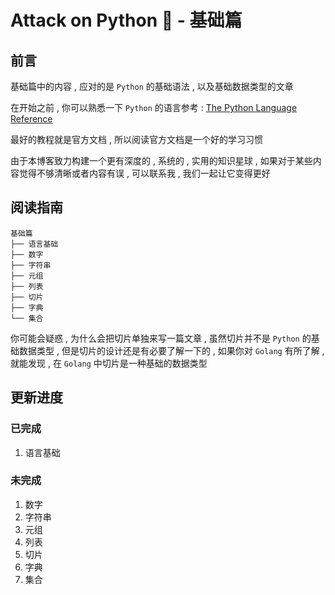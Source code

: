 # Attack on Python 🐍 - 基础篇




<extoc></extoc>

## 前言

基础篇中的内容 , 应对的是 `Python` 的基础语法 , 以及基础数据类型的文章

在开始之前 , 你可以熟悉一下 `Python` 的语言参考 : [The Python Language Reference](https://docs.python.org/3/reference/index.html)

最好的教程就是官方文档 , 所以阅读官方文档是一个好的学习习惯

由于本博客致力构建一个更有深度的 , 系统的 , 实用的知识星球 , 如果对于某些内容觉得不够清晰或者内容有误 , 可以联系我 , 我们一起让它变得更好

## 阅读指南

```
基础篇
├── 语言基础   
├── 数字  
├── 字符串   
├── 元组
├── 列表
├── 切片   
├── 字典   
└── 集合
```

你可能会疑惑 , 为什么会把切片单独来写一篇文章 , 虽然切片并不是 `Python` 的基础数据类型 , 但是切片的设计还是有必要了解一下的 , 如果你对 `Golang` 有所了解 , 就能发现 , 在 `Golang` 中切片是一种基础的数据类型

## 更新进度

### 已完成

1. 语言基础

### 未完成

1. 数字
2. 字符串
3. 元组
4. 列表
5. 切片
6. 字典
7. 集合

